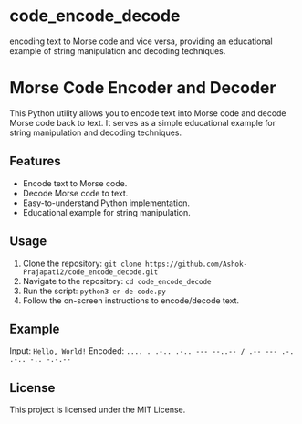 # code_encode_decode
encoding text to Morse code and vice versa, providing an educational example of string manipulation and decoding techniques.

# Morse Code Encoder and Decoder

This Python utility allows you to encode text into Morse code and decode Morse code back to text. It serves as a simple educational example for string manipulation and decoding techniques.

## Features

- Encode text to Morse code.
- Decode Morse code to text.
- Easy-to-understand Python implementation.
- Educational example for string manipulation.

## Usage

1. Clone the repository:
       `git clone https://github.com/Ashok-Prajapati2/code_encode_decode.git`
2. Navigate to the repository:
       `cd code_encode_decode`
3. Run the script:
       `python3 en-de-code.py`
5. Follow the on-screen instructions to encode/decode text.

## Example

Input: `Hello, World!`
Encoded: `.... . .-.. .-.. --- --..-- / .-- --- .-. .-.. -.. -.-.--`

## License

This project is licensed under the MIT License.
